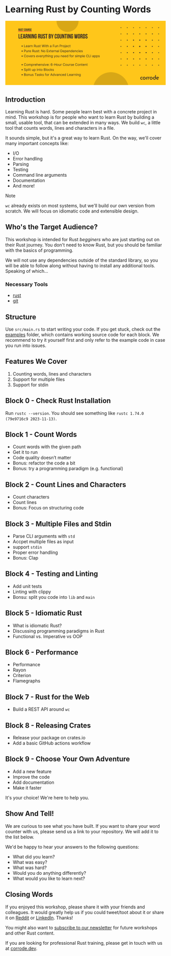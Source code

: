 # Learning Rust by Counting Words

![Course banner](assets/banner.png)

## Introduction

Learning Rust is hard. Some people learn best with a concrete project in mind.
This workshop is for people who want to learn Rust by building a small, usable
tool, that can be extended in many ways. We build `wc`, a little tool that
counts words, lines and characters in a file.

It sounds simple, but it's a great way to learn Rust. On the way, we'll cover
many important concepts like:

- I/O
- Error handling
- Parsing
- Testing
- Command line arguments
- Documentation
- And more!

> [!NOTE]
> `wc` already exists on most systems, but we'll build our own version from scratch.
> We will focus on idiomatic code and extensible design.

## Who's the Target Audience?

This workshop is intended for Rust *begginers* who are just starting out on
their Rust journey. You don't need to know Rust, but you should be familiar with
the basics of programming.

We will not use any dependencies outside of the standard library, so you 
will be able to follow along without having to install any additional tools.
Speaking of which...

### Necessary Tools

* [rust](https://www.rust-lang.org/tools/install)
* [git](https://git-scm.com/)

## Structure

Use `src/main.rs` to start writing your code. If you get stuck, check out the
[examples](/examples) folder, which contains working source code for each block.
We recommend to try it yourself first and only refer to the example code in case
you run into issues.

## Features We Cover

1. Counting words, lines and characters
2. Support for multiple files
3. Support for stdin

## Block 0 - Check Rust Installation

Run `rustc --version`.
You should see something like `rustc 1.74.0 (79e9716c9 2023-11-13)`.

## Block 1 - Count Words

* Count words with the given path
* Get it to run
* Code quality doesn’t matter
* Bonus: refactor the code a bit
* Bonus: try a programming paradigm (e.g. functional)

## Block 2 - Count Lines and Characters

* Count characters
* Count lines
* Bonus: Focus on structuring code

## Block 3 - Multiple Files and Stdin

* Parse CLI arguments with `std`
* Accpet multiple files as input
* support `stdin`
* Proper error handling
* Bonus: Clap

## Block 4 - Testing and Linting

* Add unit tests
* Linting with clippy
* Bonsu: split you code into `lib` and `main`

## Block 5 - Idiomatic Rust

* What is idiomatic Rust?
* Discussing programming paradigms in Rust
* Functional vs. Imperative vs OOP

## Block 6 - Performance

* Performance 
* Rayon
* Criterion
* Flamegraphs

## Block 7 - Rust for the Web

* Build a REST API around `wc`

## Block 8 - Releasing Crates

* Release your package on crates.io
* Add a basic GitHub actions workflow

## Block 9 - Choose Your Own Adventure

* Add a new feature
* Improve the code
* Add documentation
* Make it faster

It's your choice! We're here to help you.

## Show And Tell!

We are curious to see what you have built. If you want to share your word
counter with us, please send us a link to your repository. We will add it to the
list below.

We'd be happy to hear your answers to the following questions:

- What did you learn?
- What was easy?
- What was hard?
- Would you do anything differently?
- What would you like to learn next?

## Closing Words

If you enjoyed this workshop, please share it with your friends and colleagues.
It would greatly help us if you could tweet/toot about it or share it on
[Reddit](https://www.reddit.com/r/rust/) or [LinkedIn](https://www.linkedin.com/).
Thanks!

You might also want to [subscribe to our newsletter](https://corrode.dev/blog/) for
future workshops and other Rust content.

If you are looking for professional Rust training, please get in touch with us
at [corrode.dev](https://corrode.dev/).
